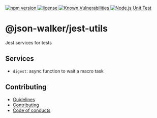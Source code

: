 <p>
  <a href="https://www.npmjs.com/package/@json-walker/core">
    <img src="https://img.shields.io/npm/v/@json-walker/core" alt="npm version">
  </a>

  <a href="https://github.com/rochejul/json-walker/blob/main/LICENSE">
    <img src="https://img.shields.io/npm/l/@json-walker/core.svg" alt="license">
  </a>

  <a href="https://snyk.io/test/github/rochejul/json-walker">
    <img src="https://snyk.io/test/github/rochejul/json-walker/badge.svg?targetFile=packages/jest-utils/package.json" alt="Known Vulnerabilities">
  </a>

  <a href="https://github.com/rochejul/json-walker/actions/workflows/node.js.yml">
    <img src="https://github.com/rochejul/json-walker/actions/workflows/node.js.yml/badge.svg" alt="Node.js Unit Test">
  </a>
</p>

# @json-walker/jest-utils

Jest services for tests

## Services

- `digest`: async function to wait a macro task

## Contributing

- [Guidelines](../../docs/GUIDELINES.md)
- [Contributing](../../docs/CONTRIBUTING.md)
- [Code of conducts](../../docs/CODE_OF_CONDUCTS.md)
